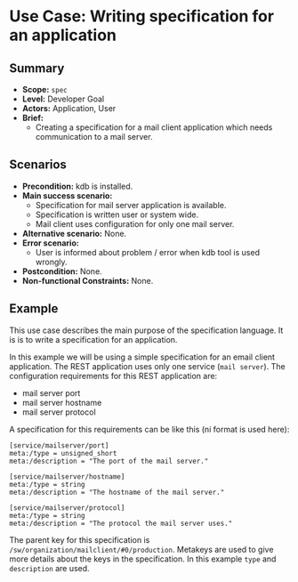 # Use Case: Writing specification for an application

## Summary

- **Scope:** `spec`
- **Level:** Developer Goal
- **Actors:** Application, User
- **Brief:** 
    - Creating a specification for a mail client application which needs communication to a mail server.

## Scenarios

- **Precondition:** kdb is installed.
- **Main success scenario:** 
    - Specification for mail server application is available.
    - Specification is written user or system wide.
    - Mail client uses configuration for only one mail server.
- **Alternative scenario:** None.
- **Error scenario:**
    - User is informed about problem / error when kdb tool is used wrongly.
- **Postcondition:** None.
- **Non-functional Constraints:** None.

## Example

This use case describes the main purpose of the specification language.
It is is to write a specification for an application.

In this example we will be using a simple specification for an email client application.
The REST application uses only one service (`mail server`).
The configuration requirements for this REST application are:
- mail server port
- mail server hostname
- mail server protocol

A specification for this requirements can be like this (ni format is used here):

```ni
[service/mailserver/port]
meta:/type = unsigned_short
meta:/description = "The port of the mail server."

[service/mailserver/hostname]
meta:/type = string
meta:/description = "The hostname of the mail server."

[service/mailserver/protocol]
meta:/type = string
meta:/description = "The protocol the mail server uses."
```

The parent key for this specification is `/sw/organization/mailclient/#0/production`.
Metakeys are used to give more details about the keys in the specification.
In this example `type` and `description` are used.